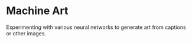 # Machine Art
Experimenting with various neural networks to generate art from captions or other images.

